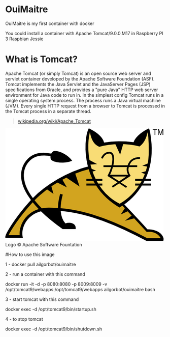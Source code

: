 # OuiMaitre
OuiMaitre is my first container with docker

You could install a container with Apache Tomcat/9.0.0.M17 in Raspberry PI 3 Raspbian Jessie

# What is Tomcat?

Apache Tomcat (or simply Tomcat) is an open source web server and servlet container developed by the Apache Software Foundation (ASF). Tomcat implements the Java Servlet and the JavaServer Pages (JSP) specifications from Oracle, and provides a "pure Java" HTTP web server environment for Java code to run in. In the simplest config Tomcat runs in a single operating system process. The process runs a Java virtual machine (JVM). Every single HTTP request from a browser to Tomcat is processed in the Tomcat process in a separate thread.

> [wikipedia.org/wiki/Apache_Tomcat](https://en.wikipedia.org/wiki/Apache_Tomcat)

![logo](https://raw.githubusercontent.com/docker-library/docs/master/tomcat/logo.png)Logo &copy; Apache Software Fountation



#How to use this image

1 - docker pull ailgorbot/ouimaitre

2 - run a container with this command

docker run -it -d -p 8080:8080 -p 8009:8009 -v /opt/tomcat9/webapps:/opt/tomcat9/webapps ailgorbot/ouimaitre bash

3 - start tomcat with this command

docker exec -d <container name> /opt/tomcat9/bin/startup.sh

4 - to stop tomcat

docker exec -d <container name> /opt/tomcat9/bin/shutdown.sh








